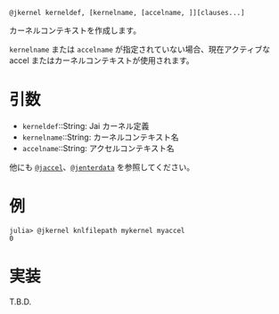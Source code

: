 ```
@jkernel kerneldef, [kernelname, [accelname, ]][clauses...]
```

カーネルコンテキストを作成します。

`kernelname` または `accelname` が指定されていない場合、現在アクティブな accel またはカーネルコンテキストが使用されます。

# 引数

  * `kerneldef`::String: Jai カーネル定義
  * `kernelname`::String: カーネルコンテキスト名
  * `accelname`::String: アクセルコンテキスト名

他にも [`@jaccel`](@jaccel)、[`@jenterdata`](@jenterdata) を参照してください。

# 例

```julia-repl
julia> @jkernel knlfilepath mykernel myaccel
0
```

# 実装

T.B.D.
